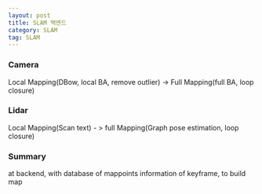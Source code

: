 ```yaml
---
layout: post
title: SLAM 백엔드
category: SLAM
tag: SLAM
---
```


### Camera

Local Mapping(DBow, local BA, remove outlier) -> Full Mapping(full BA, loop closure)


### Lidar
Local Mapping(Scan text) - > full Mapping(Graph pose estimation, loop closure)


### Summary
at backend, with database of mappoints information of keyframe, to build map
